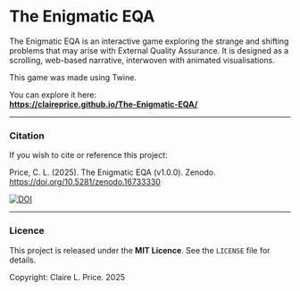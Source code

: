 # The Enigmatic EQA

The Enigmatic EQA is an interactive game exploring the strange and shifting problems that may arise with External Quality Assurance. It is designed as a scrolling, web-based narrative, interwoven with animated visualisations.

This game was made using Twine.

You can explore it here:  
**https://claireprice.github.io/The-Enigmatic-EQA/**


---

### Citation

If you wish to cite or reference this project:

Price, C. L. (2025). The Enigmatic EQA (v1.0.0). Zenodo. https://doi.org/10.5281/zenodo.16733330

[![DOI](https://zenodo.org/badge/DOI/10.5281/zenodo.16733330.svg)](https://doi.org/10.5281/zenodo.16733330)

---

### Licence

This project is released under the **MIT Licence**. See the `LICENSE` file for details.

Copyright: Claire L. Price. 2025

